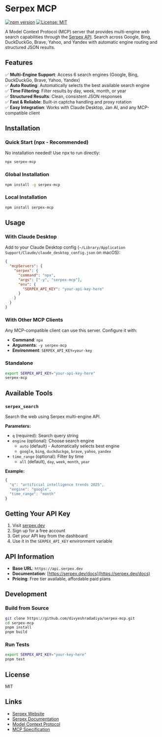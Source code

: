 # Serpex MCP

[![npm version](https://badge.fury.io/js/serpex-mcp.svg)](https://www.npmjs.com/package/serpex-mcp)
[![License: MIT](https://img.shields.io/badge/License-MIT-yellow.svg)](https://opensource.org/licenses/MIT)

A Model Context Protocol (MCP) server that provides multi-engine web search capabilities through the [Serpex API](https://serpex.dev). Search across Google, Bing, DuckDuckGo, Brave, Yahoo, and Yandex with automatic engine routing and structured JSON results.

## Features

✅ **Multi-Engine Support**: Access 6 search engines (Google, Bing, DuckDuckGo, Brave, Yahoo, Yandex)  
✅ **Auto Routing**: Automatically selects the best available search engine  
✅ **Time Filtering**: Filter results by day, week, month, or year  
✅ **Structured Results**: Clean, consistent JSON responses  
✅ **Fast & Reliable**: Built-in captcha handling and proxy rotation  
✅ **Easy Integration**: Works with Claude Desktop, Jan AI, and any MCP-compatible client  

## Installation

### Quick Start (npx - Recommended)

No installation needed! Use npx to run directly:

```bash
npx serpex-mcp
```

### Global Installation

```bash
npm install -g serpex-mcp
```

### Local Installation

```bash
npm install serpex-mcp
```

## Usage

### With Claude Desktop

Add to your Claude Desktop config (`~/Library/Application Support/Claude/claude_desktop_config.json` on macOS):

```json
{
  "mcpServers": {
    "serpex": {
      "command": "npx",
      "args": ["-y", "serpex-mcp"],
      "env": {
        "SERPEX_API_KEY": "your-api-key-here"
      }
    }
  }
}
```

### With Other MCP Clients

Any MCP-compatible client can use this server. Configure it with:

- **Command**: `npx`
- **Arguments**: `-y serpex-mcp`
- **Environment**: `SERPEX_API_KEY=your-key`

### Standalone

```bash
export SERPEX_API_KEY="your-api-key-here"
serpex-mcp
```

## Available Tools

### `serpex_search`

Search the web using Serpex multi-engine API.

**Parameters:**
- `q` (required): Search query string
- `engine` (optional): Choose search engine
  - `auto` (default) - Automatically selects best engine
  - `google`, `bing`, `duckduckgo`, `brave`, `yahoo`, `yandex`
- `time_range` (optional): Filter by time
  - `all` (default), `day`, `week`, `month`, `year`

**Example:**
```javascript
{
  "q": "artificial intelligence trends 2025",
  "engine": "google",
  "time_range": "month"
}
```

## Getting Your API Key

1. Visit [serpex.dev](https://serpex.dev)
2. Sign up for a free account
3. Get your API key from the dashboard
4. Use it in the `SERPEX_API_KEY` environment variable

## API Information

- **Base URL**: `https://api.serpex.dev`
- **Documentation**: [https://serpex.dev/docs](https://serpex.dev/docs)
- **Pricing**: Free tier available, affordable paid plans

## Development

### Build from Source

```bash
git clone https://github.com/divyeshradadiya/serpex-mcp.git
cd serpex-mcp
pnpm install
pnpm build
```

### Run Tests

```bash
export SERPEX_API_KEY="your-key-here"
pnpm test
```

## License

MIT

## Links

- [Serpex Website](https://serpex.dev)
- [Serpex Documentation](https://serpex.dev/docs)
- [Model Context Protocol](https://modelcontextprotocol.io)
- [MCP Specification](https://modelcontextprotocol.io/specification)
